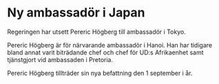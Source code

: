 # Ny ambassadör i Japan

Regeringen har utsett Pereric Högberg till ambassadör i Tokyo.

Pereric Högberg är för närvarande ambassadör i Hanoi. Han har tidigare bland annat varit biträdande chef och chef för UD:s Afrikaenhet samt tjänstgjort vid ambassaden i Pretoria.

Pereric Högberg tillträder sin nya befattning den 1 september i år.
